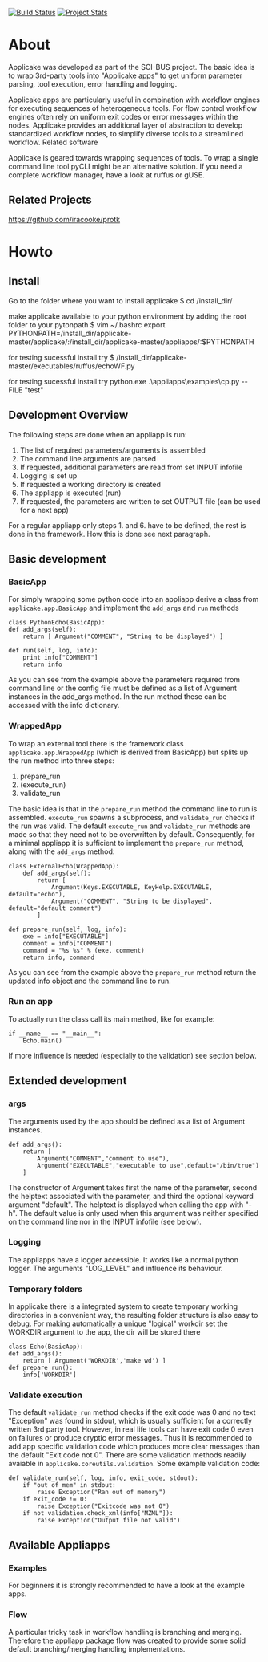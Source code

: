 [![Build Status](https://travis-ci.org/lcb/applicake.svg)](https://travis-ci.org/lcb/applicake)
[![Project Stats](https://www.openhub.net/p/applicake/widgets/project_thin_badge.gif)](https://www.openhub.net/p/applicake)

# About

Applicake was developed as part of the SCI-BUS project. The basic idea is to wrap 3rd-party tools into "Applicake apps" to get uniform parameter parsing, tool execution, error handling and logging.

Applicake apps are particularly useful in combination with workflow engines for executing sequences of heterogeneous tools. For flow control workflow engines often rely on uniform exit codes or error messages within the nodes. Applicake provides an additional layer of abstraction to develop standardized workflow nodes, to simplify diverse tools to a streamlined workflow.
Related software

Applicake is geared towards wrapping sequences of tools. To wrap a single command line tool pyCLI might be an alternative solution. If you need a complete workflow manager, have a look at ruffus or gUSE.

## Related Projects
https://github.com/iracooke/protk

# Howto

## Install
Go to the folder where you want to install applicake
$ cd /install_dir/

make applicake available to your python environment by adding the root folder to your pytonpath
$ vim ~/.bashrc
export PYTHONPATH=/install_dir/applicake-master/applicake/:/install_dir/applicake-master/appliapps/:$PYTHONPATH

for testing sucessful install try
$ /install_dir/applicake-master/executables/ruffus/echoWF.py

for testing sucessful install try
python.exe .\appliapps\examples\cp.py --FILE "test"

## Development Overview

The following steps are done when an appliapp is run:

1. The list of required parameters/arguments is assembled
1. The command line arguments are parsed
1. If requested, additional parameters are read from set INPUT infofile
1. Logging is set up
1. If requested a working directory is created
1. The appliapp is executed (run)
1. If requested, the parameters are written to set OUTPUT file (can be used for a next app)

For a regular appliapp only steps 1. and 6. have to be defined, the rest is done in the framework. How this is done see next paragraph.

## Basic development
### BasicApp

For simply wrapping some python code into an appliapp derive a class from `applicake.app.BasicApp` and implement the `add_args` and `run` methods

``` 
class PythonEcho(BasicApp): 
def add_args(self): 
    return [ Argument("COMMENT", "String to be displayed") ]

def run(self, log, info):
    print info["COMMENT"]
    return info
``` 
As you can see from the example above the parameters required from command line or the config file must be defined as a list of Argument instances in the add_args method. In the run method these can be accessed with the info dictionary.

### WrappedApp
To wrap an external tool there is the framework class `applicake.app.WrappedApp` (which is derived from BasicApp) but splits up the run method into three steps: 
1. prepare_run 
2. (execute_run) 
3. validate_run 

The basic idea is that in the `prepare_run` method the command line to run is assembled. `execute_run` spawns a subprocess, and `validate_run` checks if the run was valid. The default `execute_run` and `validate_run` methods are made so that they need not to be overwritten by default. Consequently, for a minimal appliapp it is sufficient to implement the `prepare_run` method, along with the `add_args` method:

``` 
class ExternalEcho(WrappedApp): 
    def add_args(self): 
        return [ 
            Argument(Keys.EXECUTABLE, KeyHelp.EXECUTABLE, default="echo"),
            Argument("COMMENT", "String to be displayed", default="default comment") 
        ]

def prepare_run(self, log, info):
    exe = info["EXECUTABLE"]
    comment = info["COMMENT"]
    command = "%s %s" % (exe, comment)
    return info, command
``` 
As you can see from the example above the `prepare_run` method return the updated info object and the command line to run.

### Run an app

To actually run the class call its main method, like for example: 
```
if __name__ == "__main__": 
    Echo.main() 
```
If more influence is needed (especially to the validation) see section below.

## Extended development
### args

The arguments used by the app should be defined as a list of Argument instances. 
```
def add_args(): 
    return [ 
        Argument("COMMENT","comment to use"), 
        Argument("EXECUTABLE","executable to use",default="/bin/true") 
    ] 
```
The constructor of Argument takes first the name of the parameter, second the helptext associated with the parameter, and third the optional keyword argument "default". The helptext is displayed when calling the app with "-h". The default value is only used when this argument was neither specified on the command line nor in the INPUT infofile (see below).

### Logging
The appliapps have a logger accessible. It works like a normal python logger. The arguments "LOG_LEVEL" and influence its behaviour.

### Temporary folders
In applicake there is a integrated system to create temporary working directories in a convenient way, the resulting folder structure is also easy to debug. For making automatically a unique "logical" workdir set the WORKDIR argument to the app, the dir will be stored there 

```
class Echo(BasicApp): 
def add_args(): 
    return [ Argument('WORKDIR','make wd') ] 
def prepare_run(): 
    info['WORKDIR']
```

### Validate execution

The default `validate_run` method checks if the exit code was 0 and no text "Exception" was found in stdout, which is usually sufficient for a correctly written 3rd party tool. However, in real life tools can have exit code 0 even on failures or produce cryptic error messages. Thus it is recommended to add app specific validation code which produces more clear messages than the default "Exit code not 0". There are some validation methods readily avaiable in `applicake.coreutils.validation`. Some example validation code: 

```
def validate_run(self, log, info, exit_code, stdout): 
    if "out of mem" in stdout: 
        raise Exception("Ran out of memory") 
    if exit_code != 0: 
        raise Exception("Exitcode was not 0") 
    if not validation.check_xml(info["MZML"]): 
        raise Exception("Output file not valid")
```

## Available Appliapps
### Examples
For beginners it is strongly recommended to have a look at the example apps.

### Flow
A particular tricky task in workflow handling is branching and merging. Therefore the appliapp package flow was created to provide some solid default branching/merging handling implementations.
